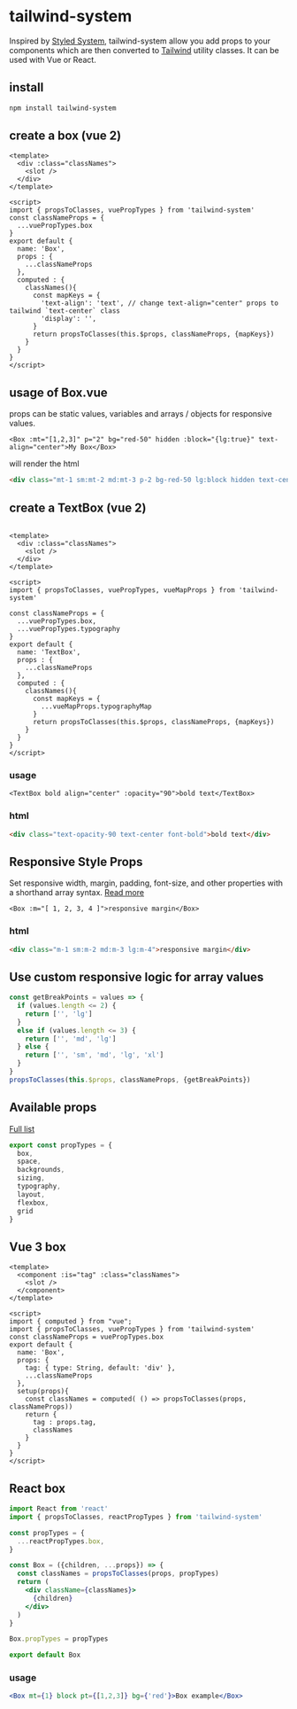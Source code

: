 # tailwind-system
Inspired by [Styled System](https://styled-system.com), tailwind-system allow you add props to your components which are then converted to [Tailwind](https://tailwindcss.com) utility classes. It can be used with Vue or React.

## install
```bash
npm install tailwind-system
```

## create a box (vue 2)
```vue
<template>
  <div :class="classNames">
    <slot />
  </div>
</template>

<script>
import { propsToClasses, vuePropTypes } from 'tailwind-system'
const classNameProps = {
  ...vuePropTypes.box
}
export default {
  name: 'Box',
  props : {
    ...classNameProps
  },
  computed : {
    classNames(){
      const mapKeys = {
        'text-align': 'text', // change text-align="center" props to tailwind `text-center` class
        'display': '',
      }
      return propsToClasses(this.$props, classNameProps, {mapKeys})
    }
  }
}
</script>

```
## usage of Box.vue
props can be static values, variables and arrays / objects for responsive values.
```vue
<Box :mt="[1,2,3]" p="2" bg="red-50" hidden :block="{lg:true}" text-align="center">My Box</Box>
```
will render the html
```html
<div class="mt-1 sm:mt-2 md:mt-3 p-2 bg-red-50 lg:block hidden text-center">My Box</div>
```

## create a TextBox (vue 2)
```vue

<template>
  <div :class="classNames">
    <slot />
  </div>
</template>

<script>
import { propsToClasses, vuePropTypes, vueMapProps } from 'tailwind-system'

const classNameProps = {
  ...vuePropTypes.box,
  ...vuePropTypes.typography
}
export default {
  name: 'TextBox',
  props : {
    ...classNameProps
  },
  computed : {
    classNames(){
      const mapKeys = {
        ...vueMapProps.typographyMap
      }
      return propsToClasses(this.$props, classNameProps, {mapKeys})
    }
  }
}
</script>
```
### usage
```vue
<TextBox bold align="center" :opacity="90">bold text</TextBox>
```
### html
```html
<div class="text-opacity-90 text-center font-bold">bold text</div>
```

## Responsive Style Props

Set responsive width, margin, padding, font-size, and other properties with a shorthand array syntax.
[Read more](https://styled-system.com/responsive-styles)

```vue
<Box :m="[ 1, 2, 3, 4 ]">responsive margin</Box>
```

### html
```html
<div class="m-1 sm:m-2 md:m-3 lg:m-4">responsive margin</div>
```

## Use custom responsive logic for array values
```js
const getBreakPoints = values => {
  if (values.length <= 2) {
    return ['', 'lg']
  }
  else if (values.length <= 3) {
    return ['', 'md', 'lg']
  } else {
    return ['', 'sm', 'md', 'lg', 'xl']
  }
}
propsToClasses(this.$props, classNameProps, {getBreakPoints})

```

## Available props

[Full list](https://github.com/fatlinesofcode/tailwind-system/blob/main/src/vue/vuePropTypes.js)

```js
export const propTypes = {
  box,
  space,
  backgrounds,
  sizing,
  typography,
  layout,
  flexbox,
  grid
}
```

## Vue 3 box
```vue
<template>
  <component :is="tag" :class="classNames">
    <slot />
  </component>
</template>

<script>
import { computed } from "vue";
import { propsToClasses, vuePropTypes } from 'tailwind-system'
const classNameProps = vuePropTypes.box
export default {
  name: 'Box',
  props: {
    tag: { type: String, default: 'div' },
    ...classNameProps
  },
  setup(props){
    const classNames = computed( () => propsToClasses(props, classNameProps))
    return {
      tag : props.tag,
      classNames
    }
  }
}
</script>

```

## React box
```jsx
import React from 'react'
import { propsToClasses, reactPropTypes } from 'tailwind-system'

const propTypes = {
  ...reactPropTypes.box,
}

const Box = ({children, ...props}) => {
  const classNames = propsToClasses(props, propTypes)
  return (
    <div className={classNames}>
      {children}
    </div>
  )
}

Box.propTypes = propTypes

export default Box

```

### usage
```jsx
<Box mt={1} block pt={[1,2,3]} bg={'red'}>Box example</Box>
```
